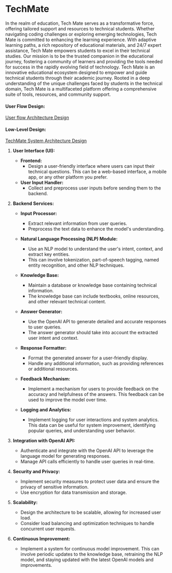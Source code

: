 
# TechMate

In the realm of education, Tech Mate serves as a transformative force, offering tailored support and resources to technical students. Whether navigating coding challenges or exploring emerging technologies, Tech Mate is committed to enhancing the learning experience. With adaptive learning paths, a rich repository of educational materials, and 24/7 expert assistance, Tech Mate empowers students to excel in their technical studies. Our mission is to be the trusted companion in the educational journey, fostering a community of learners and providing the tools needed for success in the rapidly evolving field of technology.
Tech Mate is an innovative educational ecosystem designed to empower and guide technical students through their academic journey. Rooted in a deep understanding of the unique challenges faced by students in the technical domain, Tech Mate is a multifaceted platform offering a comprehensive suite of tools, resources, and community support.

#### User Flow Design:
[User flow Architecture Design](https://www.figma.com/file/q7LchQwwaeDHmhV8eyoswS/Untitled?type=whiteboard&node-id=0-1&t=KV2sMyvxUpUH0O80-0)

#### Low-Level Design:
[TechMate System Architecture Design](https://www.figma.com/file/BET1opErfbogU1Gqxi6Uvb/TechMate-Low-level-design?type=whiteboard&node-id=0-1&t=aBBTf4bgq2uYhK8h-0)


1. **User Interface (UI):**
    - **Frontend:** 
        - Design a user-friendly interface where users can input their technical questions. This can be a web-based interface, a mobile app, or any other platform you prefer.
    - **User Input Handler:** 
        -   Collect and preprocess user inputs before sending them to the backend.

2. **Backend Services:**
    - **Input Processor:** 
            
        - Extract relevant information from user queries.
        - Preprocess the text data to enhance the model's understanding.
    
    - **Natural Language Processing (NLP) Module:**
    
        - Use an NLP model to understand the user's intent, context, and extract   key entities.
        - This can involve tokenization, part-of-speech tagging, named entity recognition, and other NLP techniques.
    
    - **Knowledge Base:**
    
        - Maintain a database or knowledge base containing technical information.
        - The knowledge base can include textbooks, online resources, and other relevant technical content.
    - **Answer Generator:**
    
        - Use the OpenAI API to generate detailed and accurate responses to user queries.
        - The answer generator should take into account the extracted user intent and context.
    - **Response Formatter:**
    
        - Format the generated answer for a user-friendly display.
        - Handle any additional information, such as providing references or additional resources.
    - **Feedback Mechanism:**
    
        - Implement a mechanism for users to provide feedback on the accuracy and helpfulness of the answers. This feedback can be used to improve the model over time.
    - **Logging and Analytics:**
    
        - Implement logging for user interactions and system analytics. This data can be useful for system improvement, identifying popular queries, and understanding user behavior.

3. **Integration with OpenAI API:**

    - Authenticate and integrate with the OpenAI API to leverage the language model for generating responses.
    - Manage API calls efficiently to handle user queries in real-time.

4. **Security and Privacy:**

      - Implement security measures to protect user data and ensure the privacy of sensitive information.
    - Use encryption for data transmission and storage.
5. **Scalability:**

    - Design the architecture to be scalable, allowing for increased user load.
    - Consider load balancing and optimization techniques to handle concurrent user requests.
6. **Continuous Improvement:**

    -  Implement a system for continuous model improvement. This can involve periodic updates to the knowledge base, retraining the NLP model, and staying updated with the latest OpenAI models and improvements.
